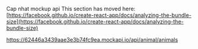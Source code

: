 Cap nhat mockup api
This section has moved here: [https://facebook.github.io/create-react-app/docs/analyzing-the-bundle-size](https://facebook.github.io/create-react-app/docs/analyzing-the-bundle-size)

https://62446a3439aae3e3b74fc9ea.mockapi.io/api/animal/animals
